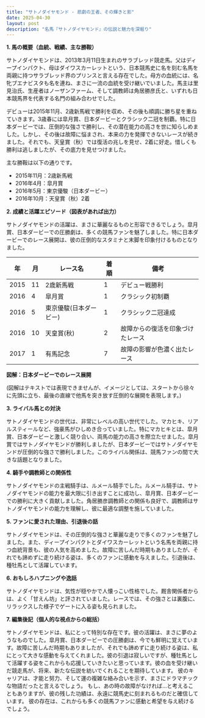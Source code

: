 ```yaml
---
title: "サトノダイヤモンド - 悲劇の王者、その輝きと影"
date: 2025-04-30
layout: post
description: "名馬『サトノダイヤモンド』の伝説と魅力を深堀り"
---
```


**1. 馬の概要（血統、戦績、主な勝鞍）**

サトノダイヤモンドは、2013年3月11日生まれのサラブレッド競走馬。父はディープインパクト、母はダイワスカーレットという、日本競馬史に名を刻む名馬を両親に持つサラブレッド界のプリンスと言える存在でした。母方の血統には、名牝ブエナビスタも名を連ね、まさに一流の血統を受け継いでいました。馬主は里見治氏、生産者はノーザンファーム、そして調教師は角居勝彦氏と、いずれも日本競馬界を代表する名門の組み合わせでした。

デビューは2015年11月、2歳新馬戦で勝利を収め、その後も順調に勝ち星を重ねていきます。3歳春には皐月賞、日本ダービーとクラシック二冠を制覇。特に日本ダービーでは、圧倒的な強さで勝利し、その潜在能力の高さを世に知らしめました。しかし、その後は故障に悩まされ、本来の力を発揮できないレースが続きました。それでも、天皇賞（秋）では復活の兆しを見せ、2着に好走。惜しくも勝利は逃しましたが、その底力を見せつけました。

主な勝鞍は以下の通りです。

* 2015年11月：2歳新馬戦
* 2016年4月：皐月賞
* 2016年5月：東京優駿（日本ダービー）
* 2016年10月：天皇賞（秋）2着


**2. 成績と活躍エピソード（図表があれば出力）**

サトノダイヤモンドの活躍は、まさに華麗なるものと形容できるでしょう。皐月賞、日本ダービーでの圧勝劇は、多くの競馬ファンを魅了しました。特に日本ダービーでのレース展開は、彼の圧倒的なスタミナと末脚を印象付けるものとなりました。

| 年 | 月 | レース名       | 着順 | 備考                                   |
|---|----|----------------|------|----------------------------------------|
| 2015 | 11 | 2歳新馬戦       | 1    | デビュー戦勝利                         |
| 2016 | 4  | 皐月賞         | 1    | クラシック初制覇                      |
| 2016 | 5  | 東京優駿(日本ダービー) | 1    | クラシック二冠達成                    |
| 2016 | 10 | 天皇賞(秋)     | 2    | 故障からの復活を印象づけたレース        |
| 2017 | 1  | 有馬記念         | 7    | 故障の影響が色濃く出たレース           |


**図解：日本ダービーでのレース展開**

(図解はテキストでは表現できませんが、イメージとしては、スタートから徐々に先頭に立ち、最後の直線で他馬を突き放す圧倒的な展開を表現します。)


**3. ライバル馬との対決**

サトノダイヤモンドの世代は、非常にレベルの高い世代でした。マカヒキ、リアルスティールなど、強豪馬がひしめき合っていました。特にマカヒキとは、皐月賞、日本ダービーと激しく競り合い、両馬の能力の高さを際立たせました。皐月賞ではサトノダイヤモンドが勝利しましたが、日本ダービーではサトノダイヤモンドが圧倒的な強さで勝利しました。このライバル関係は、競馬ファンの間で大きな話題となりました。


**4. 騎手や調教師との関係性**

サトノダイヤモンドの主戦騎手は、ルメール騎手でした。ルメール騎手は、サトノダイヤモンドの能力を最大限に引き出すことに成功し、皐月賞、日本ダービーでの勝利に大きく貢献しました。角居勝彦調教師との関係も良好で、調教師はサトノダイヤモンドの能力を理解し、彼に最適な調整を施していました。


**5. ファンに愛された理由、引退後の話**

サトノダイヤモンドは、その圧倒的な強さと華麗な走りで多くのファンを魅了しました。また、ディープインパクトとダイワスカーレットという名馬を両親に持つ血統背景も、彼の人気を高めました。故障に苦しんだ時期もありましたが、それでも諦めずに走り続ける姿は、多くのファンに感動を与えました。引退後は、種牡馬として活躍しています。


**6. おもしろハプニングや逸話**

サトノダイヤモンドは、気性が穏やかで人懐っこい性格でした。厩舎関係者からは、よく「甘えん坊」と評されていました。レースでは、その強さとは裏腹に、リラックスした様子でゲートに入る姿も見られました。


**7. 編集後記（個人的な視点からの総括）**

サトノダイヤモンドは、私にとって特別な存在です。彼の活躍は、まさに夢のようなものでした。皐月賞、日本ダービーでの圧勝劇は、今でも鮮明に覚えています。故障に苦しんだ時期もありましたが、それでも諦めずに走り続ける姿は、私にとって大きな感動を与えてくれました。彼の引退は寂しいですが、種牡馬として活躍する姿をこれからも応援していきたいと思っています。彼の血を受け継いだ競走馬が、将来、新たな伝説を紡いでくれることを期待しています。  彼のキャリアは、才能と努力、そして運の複雑な絡み合いを示す、まさにドラマチックな物語だったと言えるでしょう。  もし、あの時の故障がなければ…と考えることもありますが、彼の残した功績は、永遠に競馬史に刻まれるものだと確信しています。  彼の存在は、これからも多くの競馬ファンに感動と希望を与え続けるでしょう。
